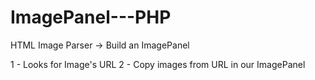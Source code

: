 # ImagePanel---PHP
HTML Image Parser -> Build an ImagePanel

1 - Looks for Image's URL
2 - Copy images from URL in our ImagePanel

